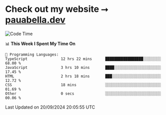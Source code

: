 # Check out my website ⭢ [pauabella.dev](https://pauabella.dev)

<!--START_SECTION:waka-->
![Code Time](http://img.shields.io/badge/Code%20Time-3%2C740%20hrs%2059%20mins-blue)

📊 **This Week I Spent My Time On** 

```text
💬 Programming Languages: 
TypeScript               12 hrs 22 mins      █████████████████░░░░░░░░   68.00 % 
JavaScript               3 hrs 10 mins       ████░░░░░░░░░░░░░░░░░░░░░   17.45 % 
HTML                     2 hrs 18 mins       ███░░░░░░░░░░░░░░░░░░░░░░   12.72 % 
CSS                      18 mins             ░░░░░░░░░░░░░░░░░░░░░░░░░   01.69 % 
Other                    0 secs              ░░░░░░░░░░░░░░░░░░░░░░░░░   00.06 % 
```


 Last Updated on 20/09/2024 20:05:55 UTC
<!--END_SECTION:waka-->

